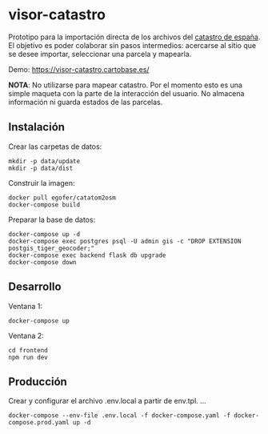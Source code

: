 # visor-catastro

Prototipo para la importación directa de los archivos del [catastro de españa](https://www1.sedecatastro.gob.es/). El objetivo es poder colaborar sin pasos intermedios: acercarse al sitio que se desee importar, seleccionar una parcela y mapearla.

Demo: https://visor-catastro.cartobase.es/

**NOTA**: No utilizarse para mapear catastro. Por el momento esto es una simple maqueta con la parte de la interacción del usuario. No almacena información ni guarda estados de las parcelas.

## Instalación

Crear las carpetas de datos:

    mkdir -p data/update
    mkdir -p data/dist

Construir la imagen:

    docker pull egofer/catatom2osm
    docker-compose build

Preparar la base de datos:

    docker-compose up -d
    docker-compose exec postgres psql -U admin gis -c "DROP EXTENSION postgis_tiger_geocoder;"
    docker-compose exec backend flask db upgrade
    docker-compose down

## Desarrollo

Ventana 1:

    docker-compose up

Ventana 2:

    cd frontend
    npm run dev

## Producción

Crear y configurar el archivo .env.local a partir de env.tpl.
...

    docker-compose --env-file .env.local -f docker-compose.yaml -f docker-compose.prod.yaml up -d
